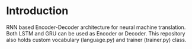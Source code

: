 # Introduction
RNN based Encoder-Decoder architecture for neural machine translation. Both LSTM and GRU can be used as Encoder or Decoder. This repository also holds custom vocabulary (language.py) and trainer (trainer.py) class.
